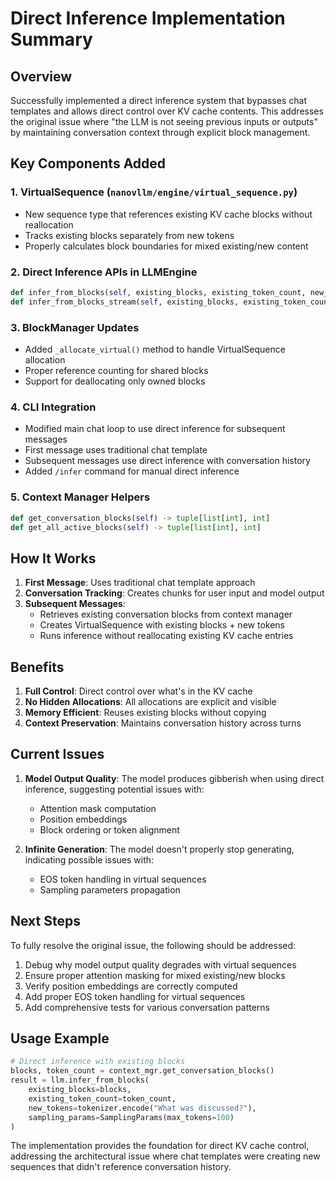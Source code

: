 # Direct Inference Implementation Summary

## Overview
Successfully implemented a direct inference system that bypasses chat templates and allows direct control over KV cache contents. This addresses the original issue where "the LLM is not seeing previous inputs or outputs" by maintaining conversation context through explicit block management.

## Key Components Added

### 1. VirtualSequence (`nanovllm/engine/virtual_sequence.py`)
- New sequence type that references existing KV cache blocks without reallocation
- Tracks existing blocks separately from new tokens
- Properly calculates block boundaries for mixed existing/new content

### 2. Direct Inference APIs in LLMEngine
```python
def infer_from_blocks(self, existing_blocks, existing_token_count, new_tokens=None, sampling_params=None)
def infer_from_blocks_stream(self, existing_blocks, existing_token_count, new_tokens=None, sampling_params=None)
```

### 3. BlockManager Updates
- Added `_allocate_virtual()` method to handle VirtualSequence allocation
- Proper reference counting for shared blocks
- Support for deallocating only owned blocks

### 4. CLI Integration
- Modified main chat loop to use direct inference for subsequent messages
- First message uses traditional chat template
- Subsequent messages use direct inference with conversation history
- Added `/infer` command for manual direct inference

### 5. Context Manager Helpers
```python
def get_conversation_blocks(self) -> tuple[list[int], int]
def get_all_active_blocks(self) -> tuple[list[int], int]
```

## How It Works

1. **First Message**: Uses traditional chat template approach
2. **Conversation Tracking**: Creates chunks for user input and model output
3. **Subsequent Messages**: 
   - Retrieves existing conversation blocks from context manager
   - Creates VirtualSequence with existing blocks + new tokens
   - Runs inference without reallocating existing KV cache entries

## Benefits

1. **Full Control**: Direct control over what's in the KV cache
2. **No Hidden Allocations**: All allocations are explicit and visible
3. **Memory Efficient**: Reuses existing blocks without copying
4. **Context Preservation**: Maintains conversation history across turns

## Current Issues

1. **Model Output Quality**: The model produces gibberish when using direct inference, suggesting potential issues with:
   - Attention mask computation
   - Position embeddings
   - Block ordering or token alignment

2. **Infinite Generation**: The model doesn't properly stop generating, indicating possible issues with:
   - EOS token handling in virtual sequences
   - Sampling parameters propagation

## Next Steps

To fully resolve the original issue, the following should be addressed:

1. Debug why model output quality degrades with virtual sequences
2. Ensure proper attention masking for mixed existing/new blocks
3. Verify position embeddings are correctly computed
4. Add proper EOS token handling for virtual sequences
5. Add comprehensive tests for various conversation patterns

## Usage Example

```python
# Direct inference with existing blocks
blocks, token_count = context_mgr.get_conversation_blocks()
result = llm.infer_from_blocks(
    existing_blocks=blocks,
    existing_token_count=token_count,
    new_tokens=tokenizer.encode("What was discussed?"),
    sampling_params=SamplingParams(max_tokens=100)
)
```

The implementation provides the foundation for direct KV cache control, addressing the architectural issue where chat templates were creating new sequences that didn't reference conversation history.
